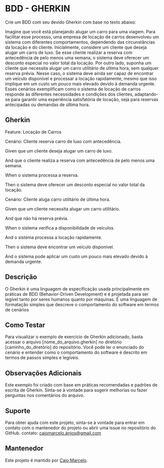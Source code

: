 # BDD - GHERKIN

Crie um BDD com seu devido Gherkin com base no texto abaixo:

Imagine que você está planejando alugar um carro para uma viagem. Para facilitar esse processo, uma
empresa de locação de carros desenvolveu um sistema com diferentes comportamentos, dependendo das
circunstâncias da locação e do cliente.
Inicialmente, considere um cliente que deseja alugar um carro de luxo. Se esse cliente realizar a reserva
com antecedência de pelo menos uma semana, o sistema deve oferecer um desconto especial no valor
total da locação. Por outro lado, suponha um cliente que necessita alugar um carro utilitário de última hora,
sem qualquer reserva prévia. Nesse caso, o sistema deve ainda ser capaz de encontrar um veículo
disponível e processar a locação rapidamente, mesmo que isso implique em um custo um pouco mais
elevado devido à demanda urgente.
Esses cenários exemplificam como o sistema de locação de carros responde às diferentes necessidades e
condições dos clientes, adaptando-se para garantir uma experiência satisfatória de locação, seja para
reservas antecipadas ou demandas de última hora.


## Gherkin
Feature: Locação de Carros

Cenário:
Cliente reserva carro de luxo com antecedência.

Given que um cliente deseja alugar um carro de luxo.

And que o cliente realiza a reserva com antecedência de pelo menos uma semana.

When o sistema processa a reserva.

Then o sistema deve oferecer um desconto especial no valor total da locação.


Cenário:
Cliente aluga carro utilitário de última hora.

Given que um cliente necessita alugar um carro utilitário.

And que não há reserva prévia.

When o sistema verifica a disponibilidade de veículos.

And o sistema processa a locação rapidamente.

Then o sistema deve encontrar um veículo disponível.

And o sistema pode aplicar um custo um pouco mais elevado devido à demanda urgente.

## Descrição
O Gherkin é uma linguagem de especificação usada principalmente em práticas de BDD (Behavior-Driven Development) e é projetada para ser legível tanto por seres humanos quanto por máquinas. É uma linguagem de formatação simples que descreve o comportamento do software em termos de cenários

## Como Testar
Para visualizar o exemplo de exercício de Gherkin adicionado, basta acessar o arquivo [nome_do_arquivo.gherkin] no diretório [caminho_do_diretório] do repositório. Você pode ler o enunciado do cenário e entender como o comportamento do software é descrito em termos de passos simples e legíveis.

## Observações Adicionais
Este exemplo foi criado com base em práticas recomendadas e padrões de escrita de Gherkin.
Sinta-se à vontade para sugerir melhorias ou fazer perguntas nos comentários do arquivo.

## Suporte
Para obter ajuda com este projeto, sinta-se à vontade para entrar em contato com o mantenedor do projeto ou abrir uma issue no repositório do GitHub.
contato: caiomarcelo.anjos@gmail.com

## Mantenedor
Este projeto é mantido por [Caio Marcelo](https://github.com/seu-usuario).
